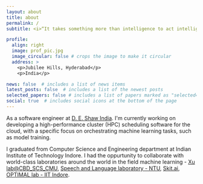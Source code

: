 ```yaml
---
layout: about
title: about
permalink: /
subtitle: <i>“It takes something more than intelligence to act intelligently”</i> ― Fyodor Dostoyevsky

profile:
  align: right
  image: prof_pic.jpg
  image_circular: false # crops the image to make it circular
  address: >
    <p>Jubilee Hills, Hyderabad</p>
    <p>India</p>

news: false  # includes a list of news items
latest_posts: false  # includes a list of the newest posts
selected_papers: false # includes a list of papers marked as "selected={true}"
social: true  # includes social icons at the bottom of the page
---
```

As a software engineer at [D. E. Shaw India](https://www.deshawindia.com/). I'm currently working on developing a high-performance cluster (HPC) scheduling software for the cloud, with a specific focus on orchestrating machine learning tasks, such as model training.

I graduated from Computer Science and Engineering department at Indian Institute of Technology Indore. I had the oppurtunity to collaborate with world-class laboratories around the world in the field machine learning - [Xu lab@CBD_SCS_CMU](https://xulabs.github.io/), [Speech and Language laboratory - NTU](https://personal.ntu.edu.sg/aseschng/speechLab_intro.html), [Skit.ai](skit.ai), [OPTIMAL lab - IIT Indore](https://iiti.ac.in/people/~mtanveer/). 


<!---
(Write your biography here. Tell the world about yourself. Link to your favorite [subreddit](http://reddit.com). You can put a picture in, too. The code is already in, just name your picture `prof_pic.jpg` and put it in the `img/` folder.

Put your address / P.O. box / other info right below your picture. You can also disable any these elements by editing `profile` property of the YAML header of your `_pages/about.md`. Edit `_bibliography/papers.bib` and Jekyll will render your [publications page](/al-folio/publications/) automatically.

Link to your social media connections, too. This theme is set up to use [Font Awesome icons](http://fortawesome.github.io/Font-Awesome/) and [Academicons](https://jpswalsh.github.io/academicons/), like the ones below. Add your Facebook, Twitter, LinkedIn, Google Scholar, or just disable all of them.
-->
